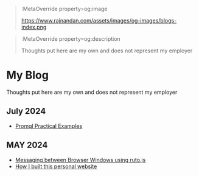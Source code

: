 > :MetaOverride property=og:image
>
> https://www.rajnandan.com/assets/images/og-images/blogs-index.png

> :MetaOverride property=og:description
>
> Thoughts put here are my own and does not represent my employer

# My Blog

Thoughts put here are my own and does not represent my employer

## July 2024

-   [Promql Practical Examples](/blogs/jul-2024/promql)

## MAY 2024

-   [Messaging between Browser Windows using ruto.js](/blogs/may-2024/browser-window-mq)
-   [How I built this personal website](/blogs/may-2024/setting-up-rajnandan)
